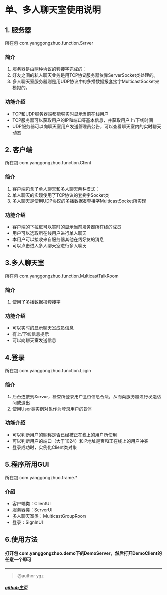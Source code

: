 # 单、多人聊天室使用说明
## 1. 服务器
所在包 com.yanggongzhuo.function.Server
### 简介
1. 服务器是由两种协议的套接字完成的：
1. 好友之间的私人聊天业务是用TCP协议服务器依靠ServerSocket类处理的。
3. 多人聊天室服务器则是用UDP协议中的多播数据报套接字MulticastSocket来模拟的。
### 功能介绍
* TCP和UDP服务器端都能够实时显示当前在线用户
* TCP服务器可以获取用户的IP和端口等基本信息，并获取用户上/下线时间
* UDP服务器可以向聊天室用户发送管理员公告，可以查看聊天室内的实时聊天动态
## 2. 客户端
所在包 com.yanggongzhuo.function.Client
### 简介
1. 客户端包含了单人聊天和多人聊天两种模式：
2. 单人聊天的实现使用了TCP协议的套接字Socket类
3. 多人聊天是使用UDP协议的多播数据报套接字MulticastSocket所实现
### 功能介绍
* 客户端的下拉框可以实时的显示当前服务器所在线的成员
* 用户可以选取所在线用户进行单人聊天
* 本用户可以接收来自服务器其他在线好友的消息
* 可以点击进入多人聊天室进行多人聊天
## 3.多人聊天室
所在包 com.yanggongzhuo.function.MulticastTalkRoom
### 简介
1. 使用了多播数据报套接字
### 功能介绍
* 可以实时的显示聊天室成员信息
* 有上/下线信息提示
* 可以向聊天室发送信息
## 4.登录
所在包 com.yanggongzhuo.function.Login
### 简介
1. 后台连接到Server，检查所登录用户是否信息合法，从而向服务器进行发送访问或退出
2. 使用User类实例对象作为登录用户的载体
### 功能介绍
* 可以判断用户的昵称是否已经被正在线上的用户所使用
* 可以判断用户的端口（大于1024）和IP地址是否和正在线上的用户冲突
* 登录成功时，实例化Client类对象
## 5.程序所用GUI
所在包 com.yanggongzhuo.frame.*
### 介绍
* 客户端类：ClientUI
* 服务器类：ServerUI
* 多人聊天室类：MulticastGroupRoom
* 登录：SignInUI
## 6.使用方法
#### 打开包 com.yanggongzhuo.demo下的DemoServer，然后打开DemoClient的任意一个即可
----------------------------------------
>@author ygz
##### [github主页]()
